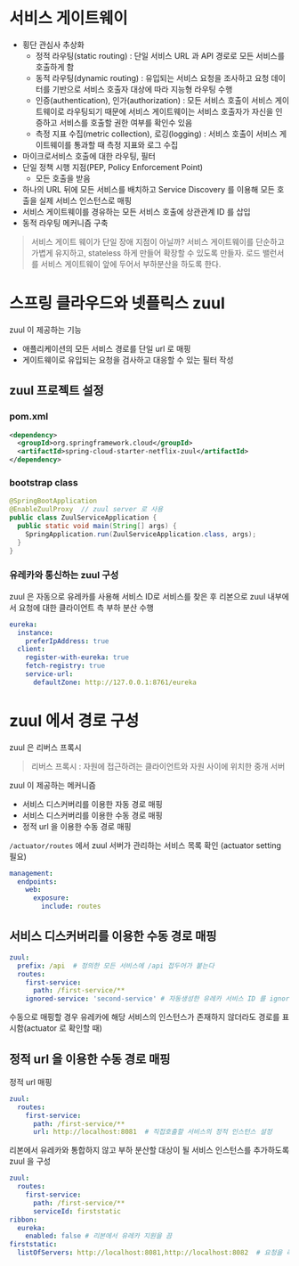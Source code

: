 # 서비스 게이트웨이
- 횡단 관심사 추상화
  - 정적 라우팅(static routing) : 단일 서비스 URL 과 API 경로로 모든 서비스를 호출하게 함
  - 동적 라우팅(dynamic routing) : 유입되는 서비스 요청을 조사하고 요청 데이터를 기반으로 서비스 호출자 대상에 따라 지능형 라우팅 수행
  - 인증(authentication), 인가(authorization) : 모든 서비스 호출이 서비스 게이트웨이로 라우팅되기 때문에 서비스 게이트웨이는 서비스 호출자가 자신을 인증하고 서비스를 호출할 권한 여부를 확인수 있음
  - 측정 지표 수집(metric collection), 로깅(logging) : 서비스 호출이 서비스 게이트웨이를 통과할 때 측정 지표와 로그 수집
- 마이크로서비스 호출에 대한 라우팅, 필터
- 단일 정책 시행 지점(PEP, Policy Enforcement Point)
  - 모든 호출을 받음
- 하나의 URL 뒤에 모든 서비스를 배치하고 Service Discovery 를 이용해 모든 호출을 실제 서비스 인스턴스로 매핑
- 서비스 게이트웨이를 경유하는 모든 서비스 호출에 상관관계 ID 를 삽입
- 동적 라우팅 메커니즘 구축

> 서비스 게이트 웨이가 단일 장애 지점이 아닐까? 
> 서비스 게이트웨이를 단순하고 가볍게 유지하고, stateless 하게 만들어 확장할 수 있도록 만들자.
> 로드 밸런서를 서비스 게이트웨이 앞에 두어서 부하분산을 하도록 한다.


# 스프링 클라우드와 넷플릭스 zuul
zuul 이 제공하는 기능
- 애플리케이션의 모든 서비스 경로를 단일 url 로 매핑
- 게이트웨이로 유입되는 요청을 검사하고 대응할 수 있는 필터 작성

## zuul 프로젝트 설정
### pom.xml
```xml
<dependency>
  <groupId>org.springframework.cloud</groupId>
  <artifactId>spring-cloud-starter-netflix-zuul</artifactId>
</dependency>
```

### bootstrap class
```java
@SpringBootApplication
@EnableZuulProxy  // zuul server 로 사용
public class ZuulServiceApplication {
  public static void main(String[] args) {
    SpringApplication.run(ZuulServiceApplication.class, args);
  }
}
```

### 유레카와 통신하는 zuul 구성
zuul 은 자동으로 유레카를 사용해 서비스 ID로 서비스를 찾은 후 리본으로 zuul 내부에서 요청에 대한 클라이언트 측 부하 분산 수행

```yml
eureka:
  instance:
    preferIpAddress: true
  client:
    register-with-eureka: true
    fetch-registry: true
    service-url:
      defaultZone: http://127.0.0.1:8761/eureka
```

# zuul 에서 경로 구성
zuul 은 리버스 프록시

> 리버스 프록시 : 자원에 접근하려는 클라이언트와 자원 사이에 위치한 중개 서버

zuul 이 제공하는 메커니즘
- 서비스 디스커버리를 이용한 자동 경로 매핑
- 서비스 디스커버리를 이용한 수동 경로 매핑
- 정적 url 을 이용한 수동 경로 매핑

`/actuator/routes` 에서 zuul 서버가 관리하는 서비스 목록 확인 (actuator setting 필요)
```yml
management:
  endpoints:
    web:
      exposure:
        include: routes
```

## 서비스 디스커버리를 이용한 수동 경로 매핑
```yml
zuul:
  prefix: /api  # 정의한 모든 서비스에 /api 접두어가 붙는다
  routes:
    first-service:
      path: /first-service/**
    ignored-service: 'second-service' # 자동생성한 유레카 서비스 ID 를 ignore 시킴
```
수동으로 매핑할 경우 유레카에 해당 서비스의 인스턴스가 존재하지 않더라도 경로를 표시함(actuator 로 확인할 때)

## 정적 url 을 이용한 수동 경로 매핑
정적 url 매핑
```yml
zuul:
  routes:
    first-service:
      path: /first-service/**
      url: http://localhost:8081  # 직접호출할 서비스의 정적 인스턴스 설정
```

리본에서 유레카와 통합하지 않고 부하 분산할 대상이 될 서비스 인스턴스를 추가하도록 zuul 을 구성
```yml
zuul:
  routes:
    first-service:
      path: /first-service/**
      serviceId: firststatic
ribbon:
  eureka:
    enabled: false # 리본에서 유레카 지원을 끔
firststatic:
  listOfServers: http://localhost:8081,http://localhost:8082  # 요청을 라우팅하는 데 사용된 서버 
```
